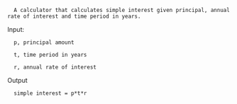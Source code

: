       A calculator that calculates simple interest given principal, annual rate of interest and time period in years.

Input:

      p, principal amount

      t, time period in years

      r, annual rate of interest
   
   Output

      simple interest = p*t*r
   
